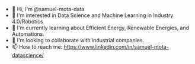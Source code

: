 - 👋 Hi, I'm @samuel-mota-data
- 👀 I'm interested in Data Science and Machine Learning in Industry 4.0/Robotics
- 🌱 I'm currently learning about Efficient Energy, Renewable Energies, and Automations.
- 💞️ I'm looking to collaborate with industrial companies.
- 📫 How to reach me: https://www.linkedin.com/in/samuel-mota-datascience/

